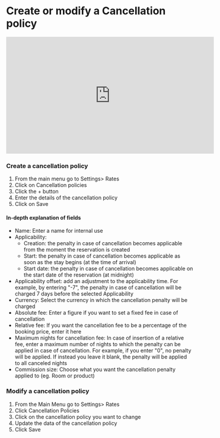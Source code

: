 # Create or modify a Cancellation policy

<iframe width="560" height="315" src="https://www.youtube.com/embed/aoxnwBDNDGs" frameborder="0" allow="accelerometer; autoplay; clipboard-write; encrypted-media; gyroscope; picture-in-picture" allowfullscreen></iframe>

### Create a cancellation policy

1. From the main menu go to Settings> Rates
2. Click on Cancellation policies
3. Click the + button
4. Enter the details of the cancellation policy
5. Click on Save

#### In-depth explanation of fields

- Name: Enter a name for internal use
- Applicability:
  - Creation: the penalty in case of cancellation becomes applicable from the moment the reservation is created
  - Start: the penalty in case of cancellation becomes applicable as soon as the stay begins (at the time of arrival)
  - Start date: the penalty in case of cancellation becomes applicable on the start date of the reservation (at midnight)
- Applicability offset: add an adjustment to the applicability time. For example, by entering "-7", the penalty in case of cancellation will be charged 7 days before the selected Applicability
- Currency: Select the currency in which the cancellation penalty will be charged
- Absolute fee: Enter a figure if you want to set a fixed fee in case of cancellation
- Relative fee: If you want the cancellation fee to be a percentage of the booking price, enter it here
- Maximum nights for cancellation fee: In case of insertion of a relative fee, enter a maximum number of nights to which the penalty can be applied in case of cancellation. For example, if you enter "0", no penalty will be applied. If instead you leave it blank, the penalty will be applied to all canceled nights
- Commission size: Choose what you want the cancellation penalty applied to (eg. Room or product)

### Modify a cancellation policy

1. From the Main Menu go to Settings> Rates
2. Click Cancellation Policies
3. Click on the cancellation policy you want to change
4. Update the data of the cancellation policy
5. Click Save
